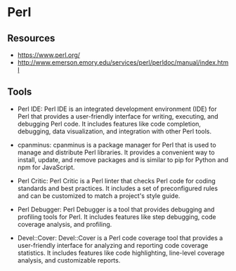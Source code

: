# Perl

## Resources

-   https://www.perl.org/
-   http://www.emerson.emory.edu/services/perl/perldoc/manual/index.html

## Tools

-   Perl IDE: Perl IDE is an integrated development environment (IDE) for Perl that provides a user-friendly interface for writing, executing, and debugging Perl code. It includes features like code completion, debugging, data visualization, and integration with other Perl tools.

-   cpanminus: cpanminus is a package manager for Perl that is used to manage and distribute Perl libraries. It provides a convenient way to install, update, and remove packages and is similar to pip for Python and npm for JavaScript.

-   Perl Critic: Perl Critic is a Perl linter that checks Perl code for coding standards and best practices. It includes a set of preconfigured rules and can be customized to match a project's style guide.

-   Perl Debugger: Perl Debugger is a tool that provides debugging and profiling tools for Perl. It includes features like step debugging, code coverage analysis, and profiling.

-   Devel::Cover: Devel::Cover is a Perl code coverage tool that provides a user-friendly interface for analyzing and reporting code coverage statistics. It includes features like code highlighting, line-level coverage analysis, and customizable reports.
